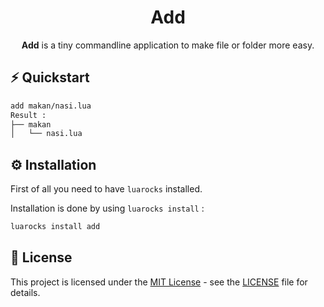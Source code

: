 <h1 align="center">Add</h1>
<p align="center"><b>Add</b> is a tiny commandline application to make file or folder more easy.</p>

## ⚡️ Quickstart
```bash
add makan/nasi.lua
Result :
├── makan
│   └── nasi.lua
```

## ⚙️ Installation
First of all you need to have `luarocks` installed.

Installation is done by using `luarocks install` :
```bash
luarocks install add
```

## 📄 License
This project is licensed under the [MIT License](https://opensource.org/licenses/MIT) - see the [LICENSE](LICENSE) file for details.